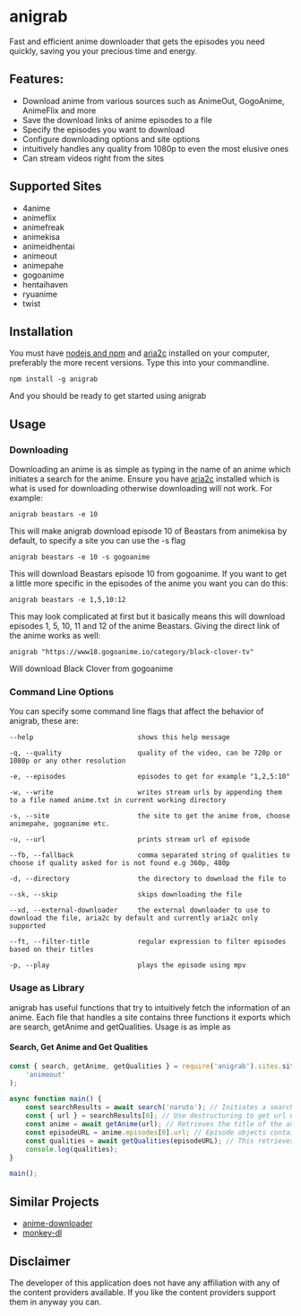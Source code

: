 # anigrab

Fast and efficient anime downloader that gets the episodes you need quickly, saving you your precious time and energy.

## Features:

-   Download anime from various sources such as AnimeOut, GogoAnime, AnimeFlix and more
-   Save the download links of anime episodes to a file
-   Specify the episodes you want to download
-   Configure downloading options and site options
-   intuitively handles any quality from 1080p to even the most elusive ones
-   Can stream videos right from the sites

## Supported Sites

-   4anime
-   animeflix
-   animefreak
-   animekisa
-   animeidhentai
-   animeout
-   animepahe
-   gogoanime
-   hentaihaven
-   ryuanime
-   twist

## Installation

You must have [nodejs and npm](https://nodejs.org/en/) and [aria2c](https://aria2.github.io/) installed on your computer, preferably the more recent versions. Type this into your commandline.

```
npm install -g anigrab
```

And you should be ready to get started using anigrab

## Usage

### Downloading

Downloading an anime is as simple as typing in the name of an anime which initiates a search for the anime. Ensure you have [aria2c](https://aria2.github.io/) installed which is what is used for downloading otherwise downloading will not work. For example:

```
anigrab beastars -e 10
```

This will make anigrab download episode 10 of Beastars from animekisa by default, to specify a site you can use the -s flag

```
anigrab beastars -e 10 -s gogoanime
```

This will download Beastars episode 10 from gogoanime. If you want to get a little more specific in the episodes of the anime you want you can do this:

```
anigrab beastars -e 1,5,10:12
```

This may look complicated at first but it basically means this will download episodes 1, 5, 10, 11 and 12 of the anime Beastars. Giving the direct link of the anime works as well:

```
anigrab "https://www18.gogoanime.io/category/black-clover-tv"
```

Will download Black Clover from gogoanime

### Command Line Options

You can specify some command line flags that affect the behavior of anigrab, these are:

```
--help                          shows this help message

-q, --quality                   quality of the video, can be 720p or 1080p or any other resolution

-e, --episodes                  episodes to get for example "1,2,5:10"

-w, --write                     writes stream urls by appending them to a file named anime.txt in current working directory

-s, --site                      the site to get the anime from, choose animepahe, gogoanime etc.

-u, --url                       prints stream url of episode

--fb, --fallback                comma separated string of qualities to choose if quality asked for is not found e.g 360p, 480p

-d, --directory                 the directory to download the file to

--sk, --skip                    skips downloading the file

--xd, --external-downloader     the external downloader to use to download the file, aria2c by default and currently aria2c only supported

--ft, --filter-title            regular expression to filter episodes based on their titles

-p, --play                      plays the episode using mpv
```

### Usage as Library

anigrab has useful functions that try to intuitively fetch the information of an anime. Each file that handles a site contains three functions it exports which are search, getAnime and getQualities. Usage is as imple as

#### Search, Get Anime and Get Qualities

```javascript
const { search, getAnime, getQualities } = require('anigrab').sites.siteLoader(
    'animeout'
);

async function main() {
    const searchResults = await search('naruto'); // Initiates a search for Naruto, this is a promise so can be awaited
    const { url } = searchResults[0]; // Use destructuring to get url of search result at index 0
    const anime = await getAnime(url); // Retrieves the title of the anime and it's episodes, again this is awaitable
    const episodeURL = anime.episodes[0].url; // Episode objects contain their url, here we access the url of the episode at index 0 of the episode list
    const qualities = await getQualities(episodeURL); // This retrieves the available qualities of the episode as a map of qualities pointing to an object with the server that is host and the referer to use
    console.log(qualities);
}

main();
```

## Similar Projects

-   [anime-downloader](https://github.com/vn-ki/anime-downloader)
-   [monkey-dl](https://github.com/Oshan96/monkey-dl)

## Disclaimer

The developer of this application does not have any affiliation with any of the content providers available. If you like the content providers support them in anyway you can.
